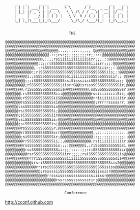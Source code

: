 	     _   _      _ _        __        __         _     _ 
	    | | | | ___| | | ___   \ \      / /__  _ __| | __| |
	    | |_| |/ _ \ | |/ _ \   \ \ /\ / / _ \| '__| |/ _` |
	    |  _  |  __/ | | (_) |   \ V  V / (_) | |  | | (_| |
	    |_| |_|\___|_|_|\___/     \_/\_/ \___/|_|  |_|\__,_|


                                 THE

	@@@@@@@@@@@@@@@@@@@@@@@@@@@@@@@@@@@@@@@@@@@@@@@@@@@@@@@@@@@
	@@@@@@@@@@@@@@@@@@@@@@@@@@@@@@@@@@@@@@@@@@@@@@@@@@@@@@@@@@@
	@@@@@@@@@@@@@@@@@@@@@@@@..,:,::::::,,,, @@@@@@@@@@@@@@@@@@@
	@@@@@@@@@@@@@@@@@@@@.::;rsr;;;;;;;;;;rr;;:::@@@@@@@@@@@@@@@
	@@@@@@@@@@@@@@@@@,:;;;rsiiiiiiiiiiiiiSirr;;;;::@@@@@@@@@@@@
	@@@@@@@@@@@@@@@::;;rsSS55SSSSSSSSSSSSSSiiiirr;;;:@@@@@@@@@@
	@@@@@@@@@@@@@,:;rsSSSSSSSSSSSSSSSSSSSSSSSSSiiir;;::@@@@@@@@
	@@@@@@@@@@@@:;riSSSSSSSSSSSSSSSSSSSSSSSSSSSSSSiis;;:@@@@@@@
	@@@@@@@@@@i;;sSSSSSSSSSSSSSSSiiiiiiiiSSSSSSSSSSSiir;; @@@@@
	@@@@@@@@@;;;iSSSSSSSSSSSSSSssiSisssiisiSSSSSSSSSSSis;; @@@@
	@@@@@@@@@;rSSSSSSSSSSSSSSiiisrrG@@isrsssSSSSSSSSSSSSir;@@@@
	@@@@@@@@;riSSSSSSSSSSSSSsis@@@@@@@@@@@;ssSSSSSSSSSSSSsr:@@@
	@@@@@@@.rsSSSSSSSSSSSSSiii@@@@@@@@@@@@@rssiiiiiiiiiSii;;@@@
	@@@@@@@;rSSSSSSSSSSSSSiiS@@@@@@@@@@@@@@@rriiiiiiiiiiiir;@@@
	@@@@@@@rsSSSSSSSSSSSSSsi@@@@@@@@@@@@@@@@@;rrrrrsssssrr;:@@@
	@@@@@@:ssSSSSSSSSSSSSSis@@@@@@@@@@@@@@@@@@@@@@@@@@@@@@@@@@@
	@@@@@@rsiSSSSSSSSSSSSSi;@@@@@@@@@@@@@@@@@@@@@@@@@@@@@@@@@@@
	@@@@@@;siSSSSSSSSSSSSiir@@@@@@@@@@@@@@@@@@@@@@@@@@@@@@@@@@@
	@@@@@@;siSSSSSSSSSSSSis;@@@@@@@@@@@@@@@@@@@@@@@@@@@@@@@@@@@
	@@@@@@;siSSSSSSSSSSSSis;@@@@@@@@@@@@@@@@@@@@@@@@@@@@@@@@@@@
	@@@@@@@rsSSSSSSSSSSSSSr;@@@@@@@@@@@@@@@@@@@@@@@@@@@@@@@@@@@
	@@@@@@@rrSSSSSSSSSSSSSsrr@@@@@@@@@@@@@@@,,::::::::::::::@@@
	@@@@@@@;siSSSSSSSSSSSSir;@@@@@@@@@@@@@@@;:;;;;;;;;;;;;:;@@@
	@@@@@@@@rrSSSSSSSSSSSSii;;,@@@@@@@@@@@@;rsiiiiiiiiiiiir;@@@
	@@@@@@@@rssSSSSSSSSSSSSis;;;:@@@@@@@i,;riSSSSSSSSSSS5si @@@
	@@@@@@@@@rssSSSSSSSSSSSSiir;;;:::::;;rriSSSSSSSSSSSSiir@@@@
	@@@@@@@@@@rsrSSSSSSSSSSSSSiirr;;;;;rsiSSSSSSSSSSSSSiis@@@@@
	@@@@@@@@@@@rrriSSSSSSSSSSSSSiiiiiiSSSSSSSSSSSSSSSSsis@@@@@@
	@@@@@@@@@@@@irsriSSSSSSSSSSSSSSSSSSSSSSSSSSSSSSSsis2@@@@@@@
	@@@@@@@@@@@@@@rrsrsiSSSSSSSSSSSSSSSSSSSSSSSSSisiss@@@@@@@@@
	@@@@@@@@@@@@@@@@;rsssssiiSSSSSSSSSSSSSSSSiissisr@@@@@@@@@@@
	@@@@@@@@@@@@@@@@@@@rrsssisssssssssssssssiiissr@@@@@@@@@@@@@
	@@@@@@@@@@@@@@@@@@@@@@@rssrsssssssssssrir;@@@@@@@@@@@@@@@@@
	@@@@@@@@@@@@@@@@@@@@@@@@@@@@@@@@@@@@@@@@@@@@@@@@@@@@@@@@@@@
       	            	          
    	            	       Conference

http://cconf.github.com
